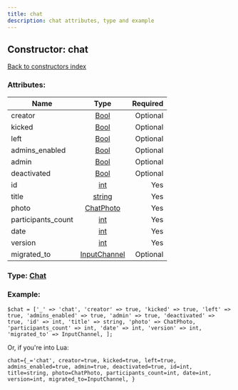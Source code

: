 ```yaml
---
title: chat
description: chat attributes, type and example
---
```

## Constructor: chat  
[Back to constructors index](index.md)



### Attributes:

| Name     |    Type       | Required |
|----------|:-------------:|---------:|
|creator|[Bool](../types/Bool.md) | Optional|
|kicked|[Bool](../types/Bool.md) | Optional|
|left|[Bool](../types/Bool.md) | Optional|
|admins\_enabled|[Bool](../types/Bool.md) | Optional|
|admin|[Bool](../types/Bool.md) | Optional|
|deactivated|[Bool](../types/Bool.md) | Optional|
|id|[int](../types/int.md) | Yes|
|title|[string](../types/string.md) | Yes|
|photo|[ChatPhoto](../types/ChatPhoto.md) | Yes|
|participants\_count|[int](../types/int.md) | Yes|
|date|[int](../types/int.md) | Yes|
|version|[int](../types/int.md) | Yes|
|migrated\_to|[InputChannel](../types/InputChannel.md) | Optional|



### Type: [Chat](../types/Chat.md)


### Example:

```
$chat = ['_' => 'chat', 'creator' => true, 'kicked' => true, 'left' => true, 'admins_enabled' => true, 'admin' => true, 'deactivated' => true, 'id' => int, 'title' => string, 'photo' => ChatPhoto, 'participants_count' => int, 'date' => int, 'version' => int, 'migrated_to' => InputChannel, ];
```  

Or, if you're into Lua:  


```
chat={_='chat', creator=true, kicked=true, left=true, admins_enabled=true, admin=true, deactivated=true, id=int, title=string, photo=ChatPhoto, participants_count=int, date=int, version=int, migrated_to=InputChannel, }

```


